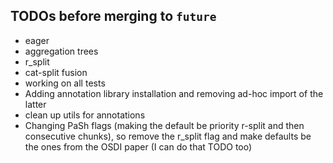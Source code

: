 ## TODOs before merging to `future`

- eager
- aggregation trees
- r_split
- cat-split fusion
- working on all tests
- Adding annotation library installation and removing ad-hoc import of the latter
- clean up utils for annotations
- Changing PaSh flags (making the default be priority r-split and then consecutive chunks), so remove the r_split flag and make defaults be the ones from the OSDI paper (I can do that TODO too) 